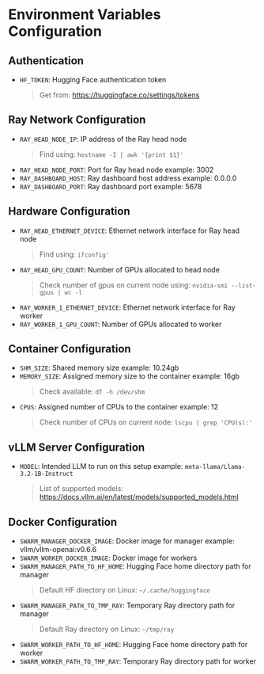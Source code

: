 # Environment Variables Configuration

## Authentication
- `HF_TOKEN`: Hugging Face authentication token
  > Get from: https://huggingface.co/settings/tokens

## Ray Network Configuration
- `RAY_HEAD_NODE_IP`: IP address of the Ray head node
  > Find using: `hostname -I | awk '{print $1}'`
- `RAY_HEAD_NODE_PORT`: Port for Ray head node example: 3002
- `RAY_DASHBOARD_HOST`: Ray dashboard host address example: 0.0.0.0
- `RAY_DASHBOARD_PORT`: Ray dashboard port example: 5678

## Hardware Configuration
- `RAY_HEAD_ETHERNET_DEVICE`: Ethernet network interface for Ray head node
  > Find using: `ifconfig'`
- `RAY_HEAD_GPU_COUNT`: Number of GPUs allocated to head node
  > Check number of gpus on current node using: `nvidia-smi --list-gpus | wc -l`
- `RAY_WORKER_1_ETHERNET_DEVICE`: Ethernet network interface for Ray worker
- `RAY_WORKER_1_GPU_COUNT`: Number of GPUs allocated to worker

## Container Configuration
- `SHM_SIZE`: Shared memory size example: 10.24gb
- `MEMORY_SIZE`: Assigned memory size to the container example: 16gb
  > Check available: `df -h /dev/shm`
- `CPUS`: Assigned number of CPUs to the container example: 12
  > Check number of CPUs on current node: `lscpu | grep 'CPU(s):'`

## vLLM Server Configuration
- `MODEL`: Intended LLM to run on this setup example: `meta-llama/Llama-3.2-1B-Instruct`
  > List of supported models: https://docs.vllm.ai/en/latest/models/supported_models.html

## Docker Configuration
- `SWARM_MANAGER_DOCKER_IMAGE`: Docker image for manager example: vllm/vllm-openai:v0.6.6
- `SWARM_WORKER_DOCKER_IMAGE`: Docker image for workers
- `SWARM_MANAGER_PATH_TO_HF_HOME`: Hugging Face home directory path for manager
  > Default HF directory on Linux: `~/.cache/huggingface`
- `SWARM_MANAGER_PATH_TO_TMP_RAY`: Temporary Ray directory path for manager
  > Default Ray directory on Linux: `~/tmp/ray`
- `SWARM_WORKER_PATH_TO_HF_HOME`: Hugging Face home directory path for worker
- `SWARM_WORKER_PATH_TO_TMP_RAY`: Temporary Ray directory path for worker